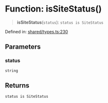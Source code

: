 # Function: isSiteStatus()

> **isSiteStatus**(`status`): `status is SiteStatus`

Defined in: [shared/types.ts:230](https://github.com/Nick2bad4u/Uptime-Watcher/blob/main/shared/types.ts#L230)

## Parameters

### status

`string`

## Returns

`status is SiteStatus`
